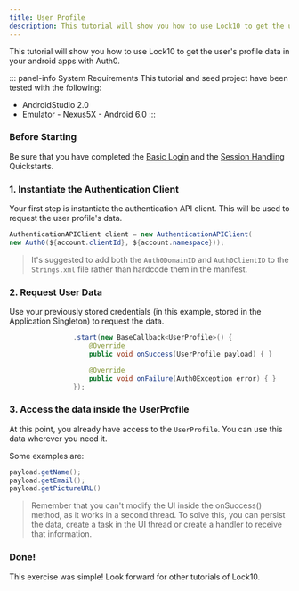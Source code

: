 ```yaml
---
title: User Profile
description: This tutorial will show you how to use Lock10 to get the user's profile data.
---
```




This tutorial will show you how to use Lock10 to get the user's profile data in your android apps with Auth0.

::: panel-info System Requirements
This tutorial and seed project have been tested with the following:

* AndroidStudio 2.0
* Emulator - Nexus5X - Android 6.0 
  :::


### Before Starting

Be sure that you have completed the [Basic Login](01-login.md) and the [Session Handling](03-session-handling.md) Quickstarts.

### 1. Instantiate the Authentication Client

Your first step is instantiate the authentication API client. This will be used to request the user profile's data.

```java
AuthenticationAPIClient client = new AuthenticationAPIClient(
new Auth0(${account.clientId}, ${account.namespace}));
```

> It's suggested to add both the `Auth0DomainID` and `Auth0ClientID` to the `Strings.xml` file rather than hardcode them in the manifest. 

### 2. Request User Data

Use your previously stored credentials (in this example, stored in the Application Singleton) to request the data.

```java        client.tokenInfo(App.getInstance().getUserCredentials().getIdToken())
                .start(new BaseCallback<UserProfile>() {
                    @Override
                    public void onSuccess(UserProfile payload) { }

                    @Override
                    public void onFailure(Auth0Exception error) { }
                });
```                
        
### 3. Access the data inside the UserProfile

At this point, you already have access to the ``UserProfile``.
You can use this data wherever you need it.

Some examples are:

```java
payload.getName();
payload.getEmail();
payload.getPictureURL()
```

> Remember that you can't modify the UI inside the onSuccess() method, as it works in a second thread. To solve this, you can persist the data, create a task in the UI thread or create a handler to receive that information.

### Done!

This exercise was simple! Look forward for other tutorials of Lock10.

